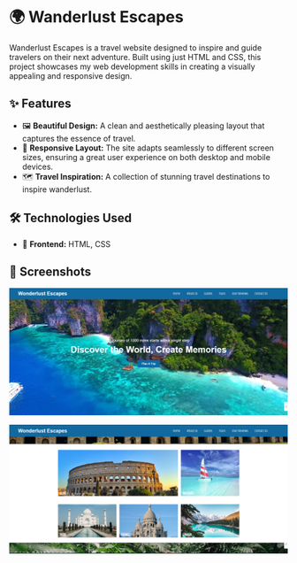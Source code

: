 # 🌍 Wanderlust Escapes

Wanderlust Escapes is a travel website designed to inspire and guide travelers on their next adventure. Built using just HTML and CSS, this project showcases my web development skills in creating a visually appealing and responsive design.

## ✨ Features

- 🖼️ **Beautiful Design:** A clean and aesthetically pleasing layout that captures the essence of travel.
- 📱 **Responsive Layout:** The site adapts seamlessly to different screen sizes, ensuring a great user experience on both desktop and mobile devices.
- 🗺️ **Travel Inspiration:** A collection of stunning travel destinations to inspire wanderlust.

## 🛠️ Technologies Used

- 🎨 **Frontend:** HTML, CSS


## 📸 Screenshots
![Homepage Screenshot](screenshots/homePage.png)

![Places Screenshot](screenshots/placesPage.png)


